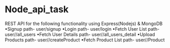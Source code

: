 # Node_api_task

 REST API for the following functionality using Express(Nodejs) & MongoDB
 •Signup   path- user/signup
 •Login    path- user/login
 •Fetch User List       path- user/<userId>/all_users
 •Fetch User Details    path- user/<userId>/all_users_detail
 •Upload Products       path- user/<userId>/createProduct
 •Fetch Product List    path- user/<userId>/Product
   
 
